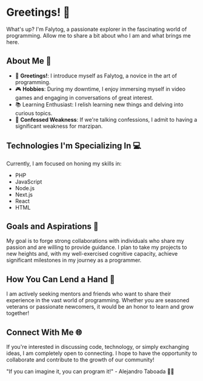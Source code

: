 # Greetings! 🚀

What's up? I'm Falytog, a passionate explorer in the fascinating world of programming. Allow me to share a bit about who I am and what brings me here.

## About Me 🌟

- 👋 **Greetings!**: I introduce myself as Falytog, a novice in the art of programming.
- 🎮 **Hobbies**: During my downtime, I enjoy immersing myself in video games and engaging in conversations of great interest.
- 📚 Learning Enthusiast: I relish learning new things and delving into curious topics.
- 🥜 **Confessed Weakness**: If we're talking confessions, I admit to having a significant weakness for marzipan.

## Technologies I'm Specializing In 💻

Currently, I am focused on honing my skills in:

- PHP
- JavaScript
- Node.js
- Next.js
- React
- HTML

## Goals and Aspirations 🌈

My goal is to forge strong collaborations with individuals who share my passion and are willing to provide guidance. I plan to take my projects to new heights and, with my well-exercised cognitive capacity, achieve significant milestones in my journey as a programmer.

## How You Can Lend a Hand 🤝

I am actively seeking mentors and friends who want to share their experience in the vast world of programming. Whether you are seasoned veterans or passionate newcomers, it would be an honor to learn and grow together!

## Connect With Me 🌐

If you're interested in discussing code, technology, or simply exchanging ideas, I am completely open to connecting. I hope to have the opportunity to collaborate and contribute to the growth of our community!

"If you can imagine it, you can program it!" - Alejandro Taboada 🚀✨
